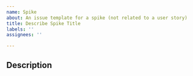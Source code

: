```yaml
---
name: Spike
about: An issue template for a spike (not related to a user story)
title: Describe Spike Title
labels: ''
assignees: ''

---
```


## Description
<!-- Describe the spike and provide details of why it is necessary -->
